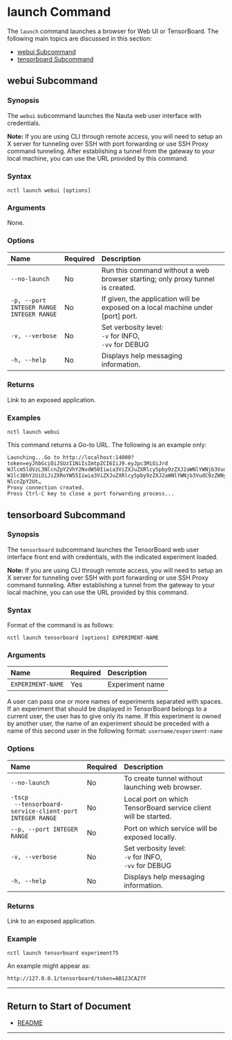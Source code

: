 # launch Command

The `launch` command launches a browser for Web UI or TensorBoard. The following main topics are discussed in this section:

- [webui Subcommand](#webui-subcommand)  
- [tensorboard Subcommand](#tensorboard-subcommand)

## webui Subcommand

### Synopsis

The `webui` subcommand launches the Nauta web user interface with credentials. 

**Note:** If you are using CLI through remote access, you will need to setup an X server for tunneling over SSH with port forwarding or use SSH Proxy command tunneling. After establishing a tunnel from the gateway to your local machine, you can use the URL provided by this command. 

### Syntax

`nctl launch webui [options]`

### Arguments

None.

### Options
 
 | Name | Required | Description | 
 |:--- |:--- |:--- |
 |`--no-launch` | No | Run this command without a web browser starting; only proxy tunnel is created.
 |`-p, --port INTEGER RANGE` <br> `INTEGER RANGE`| No | If given, the application will be exposed on a local machine under [port] port.|
 |`-v, --verbose`| No | Set verbosity level: <br>`-v` for INFO, <br>`-vv` for DEBUG |
 |`-h, --help` | No | Displays help messaging information. |
 
### Returns

Link to an exposed application. 

### Examples

`nctl launch webui`

This command returns a Go-to URL. The following is an example only:

```
Launching...Go to http://localhost:14000?token=eyJhbGciOiJSUzI1NiIsImtpZCI6IiJ9.eyJpc3MiOiJrd
WJlcm5ldVzL3NlcnZpY2VhY2NvdW50Iiwia3ViZXJuZXRlcy5pby9zZXJ2aWNlYWNjb3VudC9uY
W1lc3BhY2UiOiJiZXRoYW55Iiwia3ViZXJuZXRlcy5pby9zZXJ2aWNlYWNjb3VudC9zZWNyZXQu
NlcnZpY2Ut…
Proxy connection created.
Press Ctrl-C key to close a port forwarding process...
``` 

## tensorboard Subcommand 

### Synopsis

The `tensorboard` subcommand launches the TensorBoard web user interface front end with credentials, with the indicated experiment loaded. 

**Note:** If you are using CLI through remote access, you will need to setup an X server for tunneling over SSH with port forwarding or use SSH Proxy command tunneling. After establishing a tunnel from the gateway to your local machine, you can use the URL provided by this command.

### Syntax

Format of the command is as follows:

`nctl launch tensorboard [options] EXPERIMENT-NAME`

### Arguments

| Name | Required | Description |
|:--- |:--- |:--- |
|`EXPERIMENT-NAME` | Yes | Experiment name

A user can pass one or more names of experiments separated with spaces. If an experiment that should
be displayed in TensorBoard belongs to a current user, the user has to give only its name. If this experiment
is owned by another user, the name of an experiment should be preceded with a name of this second user
in the following format: `username/experiment-name`

### Options
 
 | Name | Required | Description | 
 |:--- |:--- |:--- |
 |`--no-launch` | No | To create tunnel without launching web browser. |
 |`-tscp` <br>` --tensorboard-service-client-port` <br> `INTEGER RANGE`  | No | Local port on which TensorBoard service client will be started. |
 |`--p, --port INTEGER RANGE` <br> | No | Port on which service will be exposed locally. |
 |`-v, --verbose`| No | Set verbosity level: <br>`-v` for INFO, <br>`-vv` for DEBUG |
 |`-h, --help` | No | Displays help messaging information. |
 

### Returns

Link to an exposed application. 

### Example

`nctl launch tensorboard experiment75`

An example might appear as:
```
http://127.0.0.1/tensorboard/token=AB123CA27F
```

----------------------

## Return to Start of Document

* [README](../README.md)
----------------------
